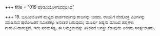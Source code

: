 +++
title = "019 ಪೊಡವಿಯೊಳಗುದಯಿಸಿದ"

+++
19. ಭೂಮಿಯೊಳಗೆ ಹುಟ್ಟಿದ ಪಾರ್ಪಕರ್ಮವು ರಾಜನನ್ನು ಬಿಡದು. ರಾಜನಿಗೆ ವೇದೋಕ್ತ ವಿಧಿಗಳನ್ನು ಮಾಡಿಸುವ ಪುರೋಹಿತನ ಸಮೀಪಕ್ಕೂ ಅನಂತರ ಬರುವುದು; ಮೂರ್ಖ ಶಿಷ್ಯನು ಮಾಡಿದ ತಪ್ಪುಗಳು ಗುರುವಿನಿದಾಗುತ್ತದೆ. ಇದು ಪರಮಸತ್ಯ. ಈ ಅನುಕ್ರಮವನ್ನು ತಿಳಿಯದೆ ಜಗತ್ತು ಕೆಡುವುದು ಎಂದರು ಸನತ್ಸುಜಾತರು.